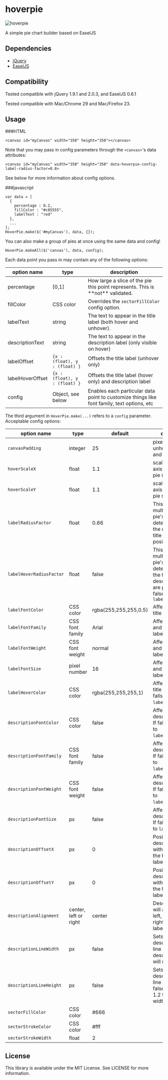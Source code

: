 hoverpie
========

![hoverpie](http://f.cl.ly/items/3I2v3V3R0K341t1q2p08/Screen%20Shot%202013-09-13%20at%205.21.23%20PM.png)

A simple pie chart builder based on EaselJS

Dependencies
--------

- [jQuery](http://jquery.com/)
- [EaselJS](http://www.createjs.com/#!/EaselJS)

Compatibility
--------

Tested compatible with jQuery 1.9.1 and 2.0.3, and EaselJS 0.6.1

Tested compatible with Mac/Chrome 29 and Mac/Firefox 23.

Usage
--------

###HTML

    <canvas id="myCanvas" width="350" height="350"></canvas>
    
Note that you may pass in config parameters through the `<canvas>`'s data attributes:

    <canvas id="myCanvas" width="350" height="350" data-hoverpie-config-label-radius-factor=0.8>
    
See below for more information about config options.

###javascript

    var data = [
      {
        percentage : 0.2,
        fillColor : "#c05555",
        labelText : "red"
      },
      ...
    ];
    HoverPie.make($('#myCanvas'), data, {});
    
You can also make a group of pies at once using the same data and config!

    HoverPie.makeAll($('canvas'), data, config);

Each data point you pass in may contain any of the following options:
<table>
  <thead>
    <tr>
      <th>option name</th>
      <th>type</th>
      <th>description</th>
    </tr>
  </thead>
  <tbody>
    <tr>
      <td>percentage</td>
      <td>[0,1]</td>
      <td>How large a slice of the pie this point represents. This is **not** validated.</td>
    </tr>
    <tr>
      <td>fillColor</td>
      <td>CSS color</td>
      <td>Overrides the <code>sectorFillColor</code> config option.</td>
    </tr>
    <tr>
      <td>labelText</td>
      <td>string</td>
      <td>The text to appear in the title label (both hover and unhover).</td>
    </tr>
    <tr>
      <td>descriptionText</td>
      <td>string</td>
      <td>The text to appear in the description label (only visible on hover)</td>
    </tr>
    <tr>
      <td>labelOffset</td>
      <td><code>{x : (float), y : (float) }</code></td>
      <td>Offsets the title label (unhover only)</td>
    </tr>
    <tr>
      <td>labelHoverOffset</td>
      <td><code>{x : (float), y : (float) }</code></td>
      <td>Offsets the title label (hover only) and description label</td>
    </tr>
    <tr>
      <td>config</td>
      <td>Object, see below</td>
      <td>Enables each particular data point to customize things like font family, text options, etc</td>
    </tr>
  </tbody>
</table>

The third argument in `HoverPie.make(...)` refers to a `config` parameter. Acceptable config options:

<table>
  <thead>
    <tr>
      <th>option name</th>
      <th>type</th>
      <th>default</th>
      <th>description</th>
    </tr>
  </thead>
  <tbody>
    <tr>
      <td><code>canvasPadding</code></td>
      <td>integer</td>
      <td>25</td>
      <td>pixels between unhovered pie and canvas edge</td>
    </tr>
    <tr>
      <td><code>hoverScaleX</code></td>
      <td>float</td>
      <td>1.1</td>
      <td>scale for the x axis of a hovered pie sector</td>
    </tr>
    <tr>
      <td><code>hoverScaleY</code></td>
      <td>float</td>
      <td>1.1</td>
      <td>scale for the y axis of a hovered pie sector</td>
    </tr>
    <tr>
      <td><code>labelRadiusFactor</code></td>
      <td>float</td>
      <td>0.66</td>
      <td>This factor is multiplied with the pie's radius to determine where the unhovered title label is positioned.</td>
    </tr>
    <tr>
      <td><code>labelHoverRadiusFactor</code></td>
      <td>float</td>
      <td>false</td>
      <td>This factor is multiplied with the pie's radius to determine where the hover title and description labels are positioned. If false, falls back to <code>labelRadiusFactor</code></td>
    </tr>
    <tr>
      <td><code>labelFontColor</code></td>
      <td>CSS color</td>
      <td>rgba(255,255,255,0.5)</td>
      <td>Affects unhovered title label.</td>
    </tr>
    <tr>
      <td><code>labelFontFamily</code></td>
      <td>CSS font family</td>
      <td>Arial</td>
      <td>Affects unhovered and hovered title labels.</td>
    </tr>
    <tr>
      <td><code>labelFontWeight</code></td>
      <td>CSS font weight</td>
      <td>normal</td>
      <td>Affects unhovered and hovered title labels.</td>
    </tr>
    <tr>
      <td><code>labelFontSize</code></td>
      <td>pixel number</td>
      <td>16</td>
      <td>Affects unhovered and hovered title labels.</td>
    </tr>
    <tr>
      <td><code>labelHoverColor</code></td>
      <td>CSS color</td>
      <td>rgba(255,255,255,1)</td>
      <td>Affects hovered title label. If false, falls back to <code>labelFontColor</code>.</td>
    </tr>
    <tr>
      <td><code>descriptionFontColor</code></td>
      <td>CSS color</td>
      <td>false</td>
      <td>Affects description label. If false, falls back to <code>labelHoverColor</code>.</td>
    </tr>
    <tr>
      <td><code>descriptionFontFamily</code></td>
      <td>CSS font family</td>
      <td>false</td>
      <td>Affects description label. If false, falls back to <code>labelFontFamily</code>.</td>
    </tr>
    <tr>
      <td><code>descriptionFontWeight</code></td>
      <td>CSS font weight</td>
      <td>false</td>
      <td>Affects description label. If false, falls back to <code>labelFontWeight</code>.</td>
    </tr>
    <tr>
      <td><code>descriptionFontSize</code></td>
      <td>px</td>
      <td>false</td>
      <td>Affects description label. If false, falls back to <code>labelFontSize</code>.</td>
    </tr>
    <tr>
      <td><code>descriptionOffsetX</code></td>
      <td>px</td>
      <td>0</td>
      <td>Positions the description label with relation to the hover title label.</td>
    </tr>
    <tr>
      <td><code>descriptionOffsetY</code></td>
      <td>px</td>
      <td>0</td>
      <td>Positions the description label with relation to the hover title label.</td>
    </tr>
    <tr>
      <td><code>descriptionAlignment</code></td>
      <td>center, left or right</td>
      <td>center</td>
      <td>Description label will align with the left, center or right of the hover label.</td>
    </tr>
    <tr>
      <td><code>descriptionLineWidth</code></td>
      <td>px</td>
      <td>false</td>
      <td>Sets the description label's line width. If false, description label will not wrap.</td>
    </tr>
    <tr>
      <td><code>descriptionLineHeight</code></td>
      <td>px</td>
      <td>false</td>
      <td>Sets the description label's line height. If false, defaults to 1.2 times the width of an 'm'.</td>
    </tr>
    <tr>
      <td><code>sectorFillColor</code></td>
      <td>CSS color</td>
      <td>#666</td>
      <td></td>
    </tr>
    <tr>
      <td><code>sectorStrokeColor</code></td>
      <td>CSS color</td>
      <td>#fff</td>
      <td></td>
    </tr>
    <tr>
      <td><code>sectorStrokeWidth</code></td>
      <td>float</td>
      <td>2</td>
      <td></td>
    </tr>
  </tbody>
</table>

License
-------

This library is available under the MIT License. See LICENSE for more information.